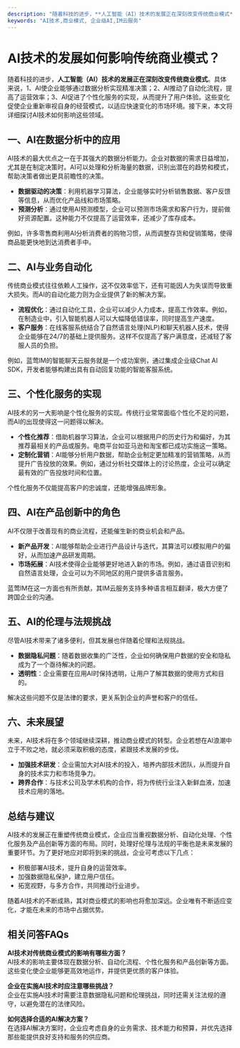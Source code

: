 ```yaml
---
description: "随着科技的进步，**人工智能（AI）技术的发展正在深刻改变传统商业模式**。具体来说，1、AI使企业能够通过数据分析实现精准决策；2、AI推动了自动化流程，提高了运营效率；3、AI促进了个性化服务的实现，从而提升了用户体验。这些变化促使企业重新审视自身的经营模式，以适应快速变化的市场环境。接下来，本文将详细探讨AI技术如何影响这些领域。"
keywords: "AI技术,商业模式, 企业级AI,IM云服务"
---
```

# AI技术的发展如何影响传统商业模式？

随着科技的进步，**人工智能（AI）技术的发展正在深刻改变传统商业模式**。具体来说，1、AI使企业能够通过数据分析实现精准决策；2、AI推动了自动化流程，提高了运营效率；3、AI促进了个性化服务的实现，从而提升了用户体验。这些变化促使企业重新审视自身的经营模式，以适应快速变化的市场环境。接下来，本文将详细探讨AI技术如何影响这些领域。

## **一、AI在数据分析中的应用**

AI技术的最大优点之一在于其强大的数据分析能力。企业对数据的需求日益增加，尤其是在制定决策时。AI可以处理和分析海量的数据，识别出潜在的趋势和模式，帮助决策者做出更具前瞻性的决策。

- **数据驱动的决策**：利用机器学习算法，企业能够实时分析销售数据、客户反馈等信息，从而优化产品线和市场策略。
- **预测分析**：通过使用AI预测模型，企业可以预测市场需求和客户行为，提前做好资源配置。这种能力不仅提高了运营效率，还减少了库存成本。

例如，许多零售商利用AI分析消费者的购物习惯，从而调整存货和促销策略，使得商品能更快地到达消费者手中。

## **二、AI与业务自动化**

传统商业模式往往依赖人工操作，这不仅效率低下，还有可能因人为失误而导致重大损失。而AI的自动化能力则为企业提供了新的解决方案。

- **流程优化**：通过自动化工具，企业可以减少人力成本，提高工作效率。例如，在制造业中，引入智能机器人可以大幅降低错误率，同时提高生产速度。
- **客户服务**：在线客服系统结合了自然语言处理(NLP)和聊天机器人技术，使得企业能够在24/7的基础上提供服务。这样不仅提高了客户满意度，还减轻了客服人员的负担。

例如，蓝莺IM的智能聊天云服务就是一个成功案例，通过集成企业级Chat AI SDK，开发者能够构建出具有自动回复功能的智能客服系统。

## **三、个性化服务的实现**

AI技术的另一大影响是个性化服务的实现。传统行业常常面临个性化不足的问题，而AI的出现使得这一问题得以解决。

- **个性化推荐**：借助机器学习算法，企业可以根据用户的历史行为和偏好，为其推荐最相关的产品或服务。电商平台如亚马逊和淘宝都已成功实施这一策略。
- **定制化营销**：AI能够分析用户数据，帮助企业制定更加精准的营销策略，从而提升广告投放的效果。例如，通过分析社交媒体上的讨论热度，企业可以确定最有效的广告投放时间和位置。

个性化服务不仅能提高客户的忠诚度，还能增强品牌形象。

## **四、AI在产品创新中的角色**

AI不仅限于改善现有的商业流程，还能催生新的商业机会和产品。

- **新产品开发**：AI能够帮助企业进行产品设计与迭代，其算法可以模拟用户的偏好，从而加速产品研发周期。
- **市场拓展**：AI技术使得企业能够更好地进入新的市场。例如，通过语音识别和自然语言处理，企业可以为不同地区的用户提供多语言服务。

蓝莺IM在这一方面也有所贡献，其IM云服务支持多种语言相互翻译，极大方便了跨国企业的沟通。

## **五、AI的伦理与法规挑战**

尽管AI技术带来了诸多便利，但其发展也伴随着伦理和法规挑战。

- **数据隐私问题**：随着数据收集的广泛性，企业如何确保用户数据的安全和隐私成为了一个亟待解决的问题。
- **透明性**：企业需要在应用AI时保持透明，让用户了解其数据的使用方式和目的。

解决这些问题不仅是法律的要求，更关系到企业的声誉和客户的信任。

## **六、未来展望**

未来，AI技术将在多个领域继续深耕，推动商业模式的转型。企业若想在AI浪潮中立于不败之地，就必须采取积极的态度，紧跟技术发展的步伐。

- **加强技术研发**：企业需加大对AI技术的投入，培养内部技术团队，从而提升自身的技术实力和市场竞争力。
- **跨界合作**：与技术公司及学术机构的合作，将为传统行业注入新鲜血液，加速技术应用的落地。

## **总结与建议**

AI技术的发展正在重塑传统商业模式，企业应当重视数据分析、自动化处理、个性化服务及产品创新等方面的布局。同时，处理好伦理与法规的平衡也是未来发展的重要环节。为了更好地应对即将到来的挑战，企业可考虑以下几点：

- 积极部署AI技术，提升自身的运营效率。
- 加强数据隐私保护，建立用户信任。
- 拓宽视野，与多方合作，共同推动行业进步。

随着AI技术的不断成熟，其对商业模式的影响也将愈加深远。企业唯有不断适应变化，才能在未来的市场中占据优势。

## 相关问答FAQs

**AI技术对传统商业模式的影响有哪些方面？**  
AI技术的影响主要体现在数据分析、自动化流程、个性化服务和产品创新等方面。这些变化使企业能够更高效地运作，并提供更优质的客户体验。

**企业在实施AI技术时应注意哪些挑战？**  
企业在实施AI技术时需要注意数据隐私问题和伦理挑战，同时还需关注法规的遵守，以避免潜在的法律风险。

**如何选择合适的AI解决方案？**  
在选择AI解决方案时，企业应考虑自身的业务需求、技术能力和预算，并优先选择那些能提供良好支持和服务的供应商。

